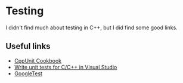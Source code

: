 # Testing

I didn't find much about testing in C++, but I did find some good links.

## Useful links

- [CppUnit Cookbook](http://cppunit.sourceforge.net/doc/1.8.0/cppunit_cookbook.html#cppunit_cookbook)
- [Write unit tests for C/C++ in Visual Studio](https://docs.microsoft.com/en-us/visualstudio/test/writing-unit-tests-for-c-cpp?view=vs-2019)
- [GoogleTest](https://github.com/google/googletest)
